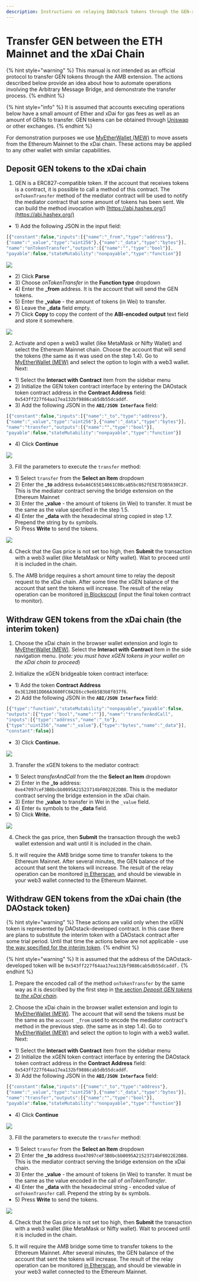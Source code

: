 ```yaml
---
description: Instructions on relaying DAOstack tokens through the GEN-xGEN bridge extension
---
```


# Transfer GEN between the ETH Mainnet and the xDai Chain

{% hint style="warning" %}
This manual is not intended as an official protocol to transfer GEN tokens through the AMB extension. The actions described below provide an idea about how to automate operations involving the Arbitrary Message Bridge, and demonstrate the transfer process.
{% endhint %}

{% hint style="info" %}
It is assumed that accounts executing operations below have a small amount of Ether and xDai for gas fees as well as an amount of GENs to transfer. GEN tokens can be obtained through [Uniswap](https://uniswap.exchange/) or other exchanges.
{% endhint %}

For demonstration purposes we use [MyEtherWallet \(MEW\)](https://www.myetherwallet.com/access-my-wallet)  to move assets from the Ethereum Mainnet to the xDai chain. These actions may be applied to any other wallet with similar capabilities.

## Deposit GEN tokens to the xDai chain

1. GEN is a ERC827-compatible token. If the account that receives tokens is a contract, it is possible to call a method of this contract. The `onTokenTransfer` method of the mediator contract will be used to notify the mediator contract that some amount of tokens has been sent. We can build the method invocation with [https://abi.hashex.org/](https://abi.hashex.org/) 

* 1\) Add the following JSON in the input field:

```javascript
[{"constant":false,"inputs":[{"name":"_from","type":"address"},
{"name":"_value","type":"uint256"},{"name":"_data","type":"bytes"}],
"name":"onTokenTransfer","outputs":[{"name":"","type":"bool"}],
"payable":false,"stateMutability":"nonpayable","type":"function"}]
```

![](../../../.gitbook/assets/image%20%282%29.png)

* 2\) Click **Parse**
* 3\) Choose _onTokenTransfer_ in the **Function type** dropdown
* 4\) Enter the **\_from** address. It is the account that will send the GEN tokens.
* 5\) Enter the **\_value** - the amount of tokens \(in Wei\) to transfer.
* 6\) Leave the **\_data** field empty.
* 7\) Click **Copy** to copy the content of the **ABI-encoded output** text field and store it somewhere.

![](../../../.gitbook/assets/image%20%2812%29.png)

2. Activate and open a web3 wallet \(like MetaMask or Nifty Wallet\) and select the Ethereum Mainnet chain. Choose the account that will send the tokens \(the same as it was used on the step 1.4\). Go to [MyEtherWallet \(MEW\)](https://www.myetherwallet.com/access-my-wallet) and select the option to login with a web3 wallet. Next:

* 1\) Select the **Interact with Contract** item from the sidebar menu
* 2\) Initialize the GEN token contract interface by entering the DAOstack token contract address in the **Contract Address** field: `0x543ff227f64aa17ea132bf9886cab5db55dcaddf`.
* 3\) Add the following JSON in the **`ABI/JSON Interface`** field:

```javascript
[{"constant":false,"inputs":[{"name":"_to","type":"address"},
{"name":"_value","type":"uint256"},{"name":"_data","type":"bytes"}],
"name":"transfer","outputs":[{"name":"","type":"bool"}],
"payable":false,"stateMutability":"nonpayable","type":"function"}]
```

* 4\) Click **Continue**

![](../../../.gitbook/assets/image%20%2825%29.png)

3. Fill the parameters to execute the `transfer` method:

* 1\) Select `transfer` from the **Select an Item** dropdown
* 2\) Enter the **\_to** address `0x6eA6C65E14661C0BcaB5bc862fE5E7D3B5630C2F`. This is the mediator contract serving the bridge extension on the Ethereum Mainnet
* 3\) Enter the **\_value** - the amount of tokens \(in Wei\) to transfer. It must be the same as the value specified in the step 1.5.
* 4\) Enter the **\_data** with the hexadecimal string copied in step 1.7. Prepend the string by `0x` symbols.
* 5\) Press **Write** to send the tokens.

![](../../../.gitbook/assets/image%20%2830%29.png)

4. Check that the Gas price is not set too high, then **Submit** the transaction with a web3 wallet \(like MetaMask or Nifty wallet\). Wait to proceed until it is included in the chain.

5. The AMB bridge requires a short amount time to relay the deposit request to the xDai chain. After some time the xGEN balance of the account that sent the tokens will increase. The result of the relay operation can be monitored [in Blockscout](https://blockscout.com/xdai/mainnet/tokens/0x3e12081dd66a3600fc0a2e6cc9e6b5b3b8f037f6/token_transfers) \(input the final token contract to monitor\). 

## Withdraw GEN tokens from the xDai chain \(the interim token\)

1. Choose the xDai chain in the browser wallet extension and login to [MyEtherWallet \(MEW\)](https://www.myetherwallet.com/access-my-wallet). Select the **Interact with Contract** item in the side navigation menu. \(_note: you must have xGEN tokens in your wallet on the xDai chain to proceed_\)

2. Initialize the xGEN bridgeable token contract interface:

* 1\) Add the token **Contract Address** `0x3E12081DD66A3600FC0A2E6cc9e6b5B3b8f037f6`.
* 2\) Add the following JSON in the **`ABI/JSON Interface`** field:

```javascript
[{"type":"function","stateMutability":"nonpayable","payable":false,
"outputs":[{"type":"bool","name":""}],"name":"transferAndCall",
"inputs":[{"type":"address","name":"_to"},
{"type":"uint256","name":"_value"},{"type":"bytes","name":"_data"}],
"constant":false}]
```

* 3\) Click **Continue.**

![](../../../.gitbook/assets/image%20%2831%29.png)



3. Transfer the xGEN tokens to the mediator contract:

* 1\) Select _transferAndCall_ from the the **Select an Item** dropdown
* 2\) Enter in the **\_to** address: `0xe47097ceF3B0bcbb0095A21523714bF0022E2DB8`. This is the  mediator contract serving the bridge extension in the xDai chain.
* 3\) Enter the **\_value** to transfer in Wei in the `_value` field.
* 4\) Enter `0x` symbols to the **\_data** field.
* 5\) Click **Write.**

![](../../../.gitbook/assets/image%20%2820%29.png)

4. Check the gas price, then **Submit** the transaction through the web3 wallet extension and wait until it is included in the chain.

5. It will require the AMB bridge some time to transfer tokens to the Ethereum Mainnet. After several minutes, the GEN balance of the account that sent the tokens will increase. The result of the relay operation can be monitored [in Etherscan](https://etherscan.io/token/0x543ff227f64aa17ea132bf9886cab5db55dcaddf?a=0x6eA6C65E14661C0BcaB5bc862fE5E7D3B5630C2F), and should be viewable in your web3 wallet connected to the Ethereum Mainnet.

## Withdraw GEN tokens from the xDai chain \(the DAOstack token\)

{% hint style="warning" %}
These actions are valid only when the xGEN token is represented by DAOstack-developed contract. In this case there are plans to substitute the interim token with a DAOstack contract after some trial period. Until that time the actions below are not applicable - use [the way specified for the interim token](https://docs.tokenbridge.net/eth-xdai-amb-bridge/gen-xgen-bridge-extension/transfer-gen-between-the-eth-mainnet-and-the-xdai-chain#withdraw-gen-tokens-from-the-xdai-chain-the-interim-token).
{% endhint %}

{% hint style="warning" %}
It is assumed that the address of the DAOstack-developed token will be `0x543ff227f64aa17ea132bf9886cab5db55dcaddf.`
{% endhint %}

1. Prepare the encoded call of the method `onTokenTransfer` by the same way as it is described by the first step in [the section _Deposit GEN tokens to the xDai chain_](https://docs.tokenbridge.net/eth-xdai-amb-bridge/gen-xgen-bridge-extension/transfer-gen-between-the-eth-mainnet-and-the-xdai-chain#deposit-gen-tokens-to-the-xdai-chain)_._

2. Choose the xDai chain in the browser wallet extension and login to [MyEtherWallet \(MEW\)](https://www.myetherwallet.com/access-my-wallet). The account that will send the tokens must be the same as the `account _from` used to encode the mediator contract's method in the previous step. \(the same as in step 1.4\). Go to [MyEtherWallet \(MEW\)](https://www.myetherwallet.com/access-my-wallet) and select the option to login with a web3 wallet. Next:

* 1\) Select the **Interact with Contract** item from the sidebar menu
* 2\) Initialize the xGEN token contract interface by entering the DAOstack token contract address in the **Contract Address** field: `0x543ff227f64aa17ea132bf9886cab5db55dcaddf`.
* 3\) Add the following JSON in the **`ABI/JSON Interface`** field:

```javascript
[{"constant":false,"inputs":[{"name":"_to","type":"address"},
{"name":"_value","type":"uint256"},{"name":"_data","type":"bytes"}],
"name":"transfer","outputs":[{"name":"","type":"bool"}],
"payable":false,"stateMutability":"nonpayable","type":"function"}]
```

* 4\) Click **Continue**

![](../../../.gitbook/assets/image%20%2834%29.png)

3. Fill the parameters to execute the `transfer` method:

* 1\) Select `transfer` from the **Select an Item** dropdown
* 2\) Enter the **\_to** address `0xe47097ceF3B0bcbb0095A21523714bF0022E2DB8`. This is the mediator contract serving the bridge extension on the xDai chain.
* 3\) Enter the **\_value** - the amount of tokens \(in Wei\) to transfer. It must be the same as the value encoded in the call of _onTokenTransfer_.
* 4\) Enter the **\_data** with the hexadecimal string - encoded value of `onTokenTransfer` call. Prepend the string by `0x` symbols.
* 5\) Press **Write** to send the tokens.

![](../../../.gitbook/assets/contract-interact-xdai.png)

4. Check that the Gas price is not set too high, then **Submit** the transaction with a web3 wallet \(like MetaMask or Nifty wallet\). Wait to proceed until it is included in the chain.

5.  It will require the AMB bridge some time to transfer tokens to the Ethereum Mainnet. After several minutes, the GEN balance of the account that sent the tokens will increase. The result of the relay operation can be monitored [in Etherscan](https://etherscan.io/token/0x543ff227f64aa17ea132bf9886cab5db55dcaddf?a=0x6eA6C65E14661C0BcaB5bc862fE5E7D3B5630C2F), and should be viewable in your web3 wallet connected to the Ethereum Mainnet.



